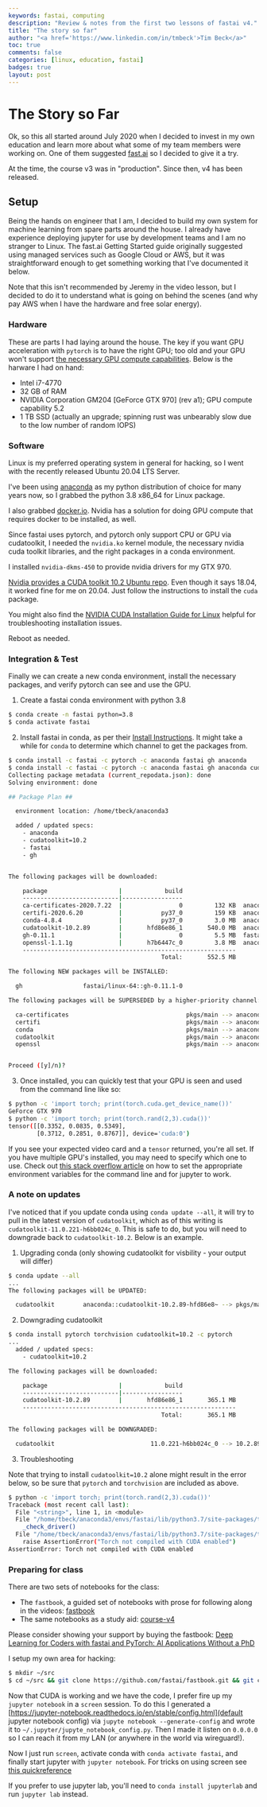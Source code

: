 ```yaml
---
keywords: fastai, computing
description: "Review & notes from the first two lessons of fastai v4."
title: "The story so far"
author: "<a href='https://www.linkedin.com/in/tmbeck'>Tim Beck</a>"
toc: true
comments: false
categories: [linux, education, fastai]
badges: true
layout: post
---
```

# The Story so Far

Ok, so this all started around July 2020 when I decided to invest in my own education and learn more about what some of my team members were working on. One of them suggested [fast.ai](https://fast.ai) so I decided to give it a try.

At the time, the course v3 was in "production". Since then, v4 has been released.

## Setup

Being the hands on engineer that I am, I decided to build my own system for machine learning from spare parts around the house. I already have experience deploying jupyter for use by development teams and I am no stranger to Linux. The fast.ai Getting Started guide originally suggested using managed services such as Google Cloud or AWS, but it was straightforward enough to get something working that I've documented it below.

Note that this isn't recommended by Jeremy in the video lesson, but I decided to do it to understand what is going on behind the scenes (and why pay AWS when I have the hardware and free solar energy).

### Hardware

These are parts I had laying around the house. The key if you want GPU acceleration with `pytorch` is to have the right GPU; too old and your GPU won't support [the necessary GPU compute capabilities](https://developer.nvidia.com/cuda-gpus). Below is the harware I had on hand:

* Intel i7-4770
* 32 GB of RAM
* NVIDIA Corporation GM204 [GeForce GTX 970] (rev a1); GPU compute capability 5.2
* 1 TB SSD (actually an upgrade; spinning rust was unbearably slow due to the low number of random IOPS)

### Software

Linux is my preferred operating system in general for hacking, so I went with the recently released Ubuntu 20.04 LTS Server. 

I've been using [anaconda](https://www.anaconda.com/products/individual) as my python distribution of choice for many years now, so I grabbed the python 3.8 x86_64 for Linux package.

I also grabbed [docker.io](https://docs.docker.com/engine/install/ubuntu/). Nvidia has a solution for doing GPU compute that requires docker to be installed, as well.

Since fastai uses pytorch, and pytorch only support CPU or GPU via cudatoolkit, I needed the `nvidia.ko` kernel module, the necessary nvidia cuda toolkit libraries, and the right packages in a conda environment.

I installed `nvidia-dkms-450` to provide nvidia drivers for my GTX 970.

[Nvidia provides a CUDA toolkit 10.2 Ubuntu repo](https://developer.nvidia.com/cuda-10.2-download-archive?target_os=Linux&target_arch=x86_64&target_distro=Ubuntu&target_version=1804&target_type=debnetwork). Even though it says 18.04, it worked fine for me on 20.04. Just follow the instructions to install the `cuda` package.

You might also find the [NVIDIA CUDA Installation Guide for Linux](https://docs.nvidia.com/cuda/archive/10.2/cuda-installation-guide-linux/index.html) helpful for troubleshooting installation issues.

Reboot as needed.

### Integration & Test

Finally we can create a new conda environment, install the necessary packages, and verify pytorch can see and use the GPU.

1. Create a fastai conda environment with python 3.8

```bash
$ conda create -n fastai python=3.8
$ conda activate fastai
```

2. Install fastai in conda, as per their [Install Instructions](https://docs.fast.ai/). It might take a while for `conda` to determine which channel to get the packages from.

```bash
$ conda install -c fastai -c pytorch -c anaconda fastai gh anaconda
$ conda install -c fastai -c pytorch -c anaconda fastai gh anaconda cudatoolkit=10.2
Collecting package metadata (current_repodata.json): done
Solving environment: done

## Package Plan ##

  environment location: /home/tbeck/anaconda3

  added / updated specs:
    - anaconda
    - cudatoolkit=10.2
    - fastai
    - gh


The following packages will be downloaded:

    package                    |            build
    ---------------------------|-----------------
    ca-certificates-2020.7.22  |                0         132 KB  anaconda
    certifi-2020.6.20          |           py37_0         159 KB  anaconda
    conda-4.8.4                |           py37_0         3.0 MB  anaconda
    cudatoolkit-10.2.89        |       hfd86e86_1       540.0 MB  anaconda
    gh-0.11.1                  |                0         5.5 MB  fastai
    openssl-1.1.1g             |       h7b6447c_0         3.8 MB  anaconda
    ------------------------------------------------------------
                                           Total:       552.5 MB

The following NEW packages will be INSTALLED:

  gh                 fastai/linux-64::gh-0.11.1-0

The following packages will be SUPERSEDED by a higher-priority channel:

  ca-certificates                                 pkgs/main --> anaconda
  certifi                                         pkgs/main --> anaconda
  conda                                           pkgs/main --> anaconda
  cudatoolkit                                     pkgs/main --> anaconda
  openssl                                         pkgs/main --> anaconda


Proceed ([y]/n)?
```

3. Once installed, you can quickly test that your GPU is seen and used from the command line like so:

```bash
$ python -c 'import torch; print(torch.cuda.get_device_name())'
GeForce GTX 970
$ python -c 'import torch; print(torch.rand(2,3).cuda())'
tensor([[0.3352, 0.0835, 0.5349],
        [0.3712, 0.2851, 0.8767]], device='cuda:0')
```

If you see your expected video card and a `tensor` returned, you're all set. If you have multiple GPU's installed, you may need to specify which one to use. Check out [this stack overflow article](https://stackoverflow.com/questions/37893755/tensorflow-set-cuda-visible-devices-within-jupyter) on how to set the appropriate environment variables for the command line and for jupyter to work.

### A note on updates

I've noticed that if you update conda using `conda update --all`, it will try to pull in the latest version of `cudatoolkit`, which as of this writing is `cudatoolkit-11.0.221-h6bb024c_0`. This is safe to do, but you will need to downgrade back to `cudatoolkit-10.2`. Below is an example.

1. Upgrading conda (only showing cudatoolkit for visbility - your output will differ)
```bash
$ conda update --all
...
The following packages will be UPDATED:

  cudatoolkit        anaconda::cudatoolkit-10.2.89-hfd86e8~ --> pkgs/main::cudatoolkit-11.0.221-h6bb024c_0

```

2. Downgrading cudatoolkit
```bash
$ conda install pytorch torchvision cudatoolkit=10.2 -c pytorch
...
  added / updated specs:
    - cudatoolkit=10.2

The following packages will be downloaded:

    package                    |            build
    ---------------------------|-----------------
    cudatoolkit-10.2.89        |       hfd86e86_1       365.1 MB
    ------------------------------------------------------------
                                           Total:       365.1 MB

The following packages will be DOWNGRADED:

  cudatoolkit                           11.0.221-h6bb024c_0 --> 10.2.89-hfd86e86_1
```

3. Troubleshooting

Note that trying to install `cudatoolkit=10.2` alone might result in the error below, so be sure that `pytorch` and `torchvision` are included as above.

```bash
$ python -c 'import torch; print(torch.rand(2,3).cuda())'
Traceback (most recent call last):
  File "<string>", line 1, in <module>
  File "/home/tbeck/anaconda3/envs/fastai/lib/python3.7/site-packages/torch/cuda/__init__.py", line 192, in _lazy_init
    _check_driver()
  File "/home/tbeck/anaconda3/envs/fastai/lib/python3.7/site-packages/torch/cuda/__init__.py", line 95, in _check_driver
    raise AssertionError("Torch not compiled with CUDA enabled")
AssertionError: Torch not compiled with CUDA enabled
```

### Preparing for class

There are two sets of notebooks for the class:

* The `fastbook`, a guided set of notebooks with prose for following along in the videos: [fastbook](https://github.com/fastai/fastbook)
* The same notebooks as a study aid: [course-v4](https://github.com/fastai/course-v4)

Please consider showing your support by buying the fastbook: [Deep Learning for Coders with fastai and PyTorch: AI Applications Without a PhD](https://www.amazon.com/Deep-Learning-Coders-fastai-PyTorch/dp/1492045527)

I setup my own area for hacking:

```bash
$ mkdir ~/src
$ cd ~/src && git clone https://github.com/fastai/fastbook.git && git clone https://github.com/fastai/course-v4.git
```

Now that CUDA is working and we have the code, I prefer fire up my `jupyter notebook` in a `screen` session. To do this I generated a [https://jupyter-notebook.readthedocs.io/en/stable/config.html](default jupyter notebook config) via `jupyte notebook --generate-config` and wrote it to `~/.jupyter/jupyte_notebook_config.py`. Then I made it listen on `0.0.0.0` so I can reach it from my LAN (or anywhere in the world via wireguard!).

Now I just run `screen`, activate conda with `conda activate fastai`, and finally start jupyter with `jupyter notebook`. For tricks on using screen see [this quickreference](https://gist.github.com/jctosta/af918e1618682638aa82)

If you prefer to use jupyter lab, you'll need to `conda install jupyterlab` and run `jupyter lab` instead.
